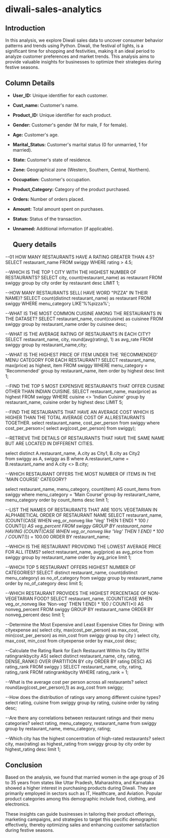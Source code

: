 # diwali-sales-analytics

## Introduction

In this analysis, we explore Diwali sales data to uncover consumer behavior patterns and trends using Python. Diwali, the festival of lights, is a significant time for shopping and festivities, making it an ideal period to analyze customer preferences and market trends. This analysis aims to provide valuable insights for businesses to optimize their strategies during festive seasons.

## Column Details

- **User_ID:** Unique identifier for each customer.
- **Cust_name:** Customer's name.
- **Product_ID:** Unique identifier for each product.
- **Gender:** Customer's gender (M for male, F for female).
- **Age:** Customer's age.
- **Marital_Status:** Customer's marital status (0 for unmarried, 1 for married).
- **State:** Customer's state of residence.
- **Zone:** Geographical zone (Western, Southern, Central, Northern).
- **Occupation:** Customer's occupation.
- **Product_Category:** Category of the product purchased.
- **Orders:** Number of orders placed.
- **Amount:** Total amount spent on purchases.
- **Status:** Status of the transaction.
- **Unnamed:** Additional information (if applicable).

  ## Query details

--01 HOW MANY RESTAURANTS HAVE A RATING GREATER THAN 4.5?
SELECT restaurant_name
FROM swiggy
WHERE rating > 4.5;
 
--WHICH IS THE TOP 1 CITY WITH THE HIGHEST NUMBER OF RESTAURANTS?
SELECT city, count(restaurant_name) as restaurant
FROM swiggy
group by city
order by restaurant desc
LIMIT 1;

--HOW MANY RESTAURANTS SELL( HAVE WORD "PIZZA" IN THEIR NAME)?
SELECT count(distinct restaurant_name) as restaurant
FROM swiggy
WHERE menu_category LIKE'%%pizza%';

--WHAT IS THE MOST COMMON CUISINE AMONG THE RESTAURANTS IN THE DATASET?
SELECT restaurant_name, count(cuisine) as cuisinee
FROM swiggy
group by restaurant_name
order by cuisinee desc;

--WHAT IS THE AVERAGE RATING OF RESTAURANTS IN EACH CITY?
SELECT restaurant_name, city, round(avg(rating), 1) as avg_rate
FROM swiggy
group by restaurant_name,city;

--WHAT IS THE HIGHEST PRICE OF ITEM UNDER THE 'RECOMMENDED' MENU CATEGORY FOR EACH RESTAURANT?
SELECT restaurant_name, max(price) as highest, item
FROM swiggy
WHERE menu_category = 'Recommended'
group by restaurant_name, item
order by highest desc
limit 1;

--FIND THE TOP 5 MOST EXPENSIVE RESTAURANTS THAT OFFER CUISINE OTHER THAN INDIAN CUISINE. 
SELECT restaurant_name, max(price) as highest
FROM swiggy
WHERE cuisine <> 'Indian Cuisine'
group by restaurant_name, cuisine
order by highest desc
LIMIT 5;

--FIND THE RESTAURANTS THAT HAVE AN AVERAGE COST WHICH IS HIGHER THAN THE TOTAL AVERAGE COST OF ALLRESTAURANTS TOGETHER.
select restaurant_name, cost_per_person
from swiggy
where cost_per_person>(
select avg(cost_per_person) from swiggy);
	
--RETRIEVE THE DETAILS OF RESTAURANTS THAT HAVE THE SAME NAME BUT ARE LOCATED IN DIFFERENT CITIES.

select distinct A.restaurant_name, A.city as City1, B.city as City2  
from swiggy as A, swiggy as B
where A.restaurant_name = B.restaurant_name and A.city <> B.city;

--WHICH RESTAURANT OFFERS THE MOST NUMBER OF ITEMS IN THE 'MAIN COURSE' CATEGORY?

select restaurant_name, menu_category, count(item) AS count_items
from swiggy
where menu_category = 'Main Course'
group by restaurant_name, menu_category
order by count_items desc
limit 1;

  --LIST THE NAMES OF RESTAURANTS THAT ARE 100% VEGETARIAN IN ALPHABETICAL ORDER OF RESTAURANT NAME
SELECT restaurant_name, 
       (COUNT(CASE WHEN veg_or_nonveg like 'Veg' THEN 1 END) * 100 / COUNT(*)) AS veg_percent
FROM swiggy
GROUP BY restaurant_name
HAVING (COUNT(CASE WHEN veg_or_nonveg like 'Veg' THEN 1 END) * 100 / COUNT(*)) = 100.00
ORDER BY restaurant_name;

  
 
--WHICH IS THE RESTAURANT PROVIDING THE LOWEST AVERAGE PRICE FOR ALL ITEMS?
select restaurant_name, avg(price) as avg_price
from swiggy
group by restaurant_name
order by avg_price
limit 1;

--WHICH TOP 5 RESTAURANT OFFERS HIGHEST NUMBER OF CATEGORIES?
SELECT distinct restaurant_name, count(distinct menu_category) as no_of_category
from swiggy
group by restaurant_name
order by no_of_category desc
limit 5;

--WHICH RESTAURANT PROVIDES THE HIGHEST PERCENTAGE OF NON-VEGETARIAN FOOD?
SELECT restaurant_name, 
       (COUNT(CASE WHEN veg_or_nonveg like 'Non-veg' THEN 1 END) * 100 / COUNT(*)) AS nonveg_percent
FROM swiggy
GROUP BY restaurant_name
ORDER BY nonveg_percent desc
limit 1;

--Determine the Most Expensive and Least Expensive Cities for Dining:
with cityexpense as(
select city, 
max(cost_per_person) as max_cost,
min(cost_per_person) as min_cost
from swiggy
group by city
)
select city, max_cost, min_cost
from cityexpense
order by max_cost desc;


--Calculate the Rating Rank for Each Restaurant Within Its City
WITH ratingrankbycity AS(
	select distinct 
	restaurant_name, 
	city, 
	rating,
	DENSE_RANK() OVER (PARTITION BY city ORDER BY rating DESC) AS rating_rank
FROM swiggy
)
SELECT restaurant_name, city, rating, rating_rank
FROM ratingrankbycity
WHERE rating_rank = 1;

--What is the average cost per person across all restaurants?
select round(avg(cost_per_person),1) as avg_cost
from swiggy;

--How does the distribution of ratings vary among different cuisine types?
select rating, cuisine
from swiggy
group by rating, cuisine
order by rating desc;

--Are there any correlations between restaurant ratings and their menu categories?
select rating, menu_category, restaurant_name
from swiggy
group by restaurant_name, menu_category, rating;


--Which city has the highest concentration of high-rated restaurants?
select city, max(rating) as highest_rating
from swiggy
group by city
order by highest_rating desc
limit 1;



## Conclusion

Based on the analysis, we found that married women in the age group of 26 to 35 years from states like Uttar Pradesh, Maharashtra, and Karnataka showed a higher interest in purchasing products during Diwali. They are primarily employed in sectors such as IT, Healthcare, and Aviation. Popular product categories among this demographic include food, clothing, and electronics.

These insights can guide businesses in tailoring their product offerings, marketing campaigns, and strategies to target this specific demographic effectively, thereby optimizing sales and enhancing customer satisfaction during festive seasons.

